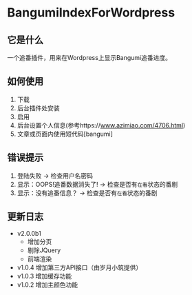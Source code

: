 # BangumiIndexForWordpress
## 它是什么
一个追番插件，用来在Wordpress上显示Bangumi追番进度。
## 如何使用
1. 下载
2. 后台插件处安装
3. 启用
4. 后台设置个人信息(参考https://www.azimiao.com/4706.html)
5. 文章或页面内使用短代码[bangumi]
## 错误提示
1. 登陆失败 -> 检查用户名密码
2. 显示：OOPS!追番数据消失了! -> 检查是否有`在看`状态的番剧
3. 显示：没有追番信息？ -> 检查是否有`在看`状态的番剧
## 更新日志
- v2.0.0b1
    - 增加分页
    - 剔除JQuery
    - 前端渲染
- v1.0.4
增加第三方API接口（由岁月小筑提供）
- v1.0.3
增加缓存功能
- v1.0.2
增加主颜色功能
